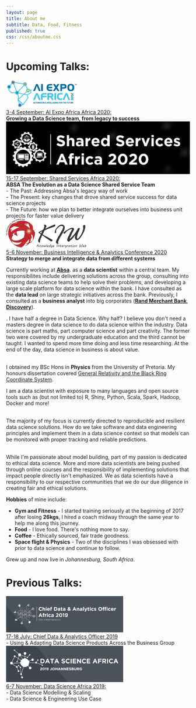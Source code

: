 ```yaml
---
layout: page
title: About me
subtitle: Data, Food, Fitness
published: true
css: /css/aboutme.css
---
```


<h1 class="ui header">Upcoming Talks:</h1>

  <div class="ui divided items">
  <div class="item">
    <div class="ui small image">
      <img src="/img/Conferences/AIExpo2020.png">
    </div>
    <div class="middle aligned content">
      <a href="https://ss-af.coriniumintelligence.com/">3-4 September: AI Expo Africa Africa 2020:</a> <br>
      <b>Growing a Data Science team, from legacy to success </b> <br>
    </div>
  
  </div>
  
  <div class="ui divided items">
  <div class="item">
    <div class="ui small image">
      <img src="/img/Conferences/SSA2020.jpg">
    </div>
    <div class="middle aligned content">
      <a href="http://aiexpoafrica.com/">15-17 September: Shared Services Africa 2020:</a> <br>
      <b>ABSA The Evolution as a Data Science Shared Service Team </b> <br>
	  - The Past: Addressing Absa's legacy way of work <br>
    - The Present: key changes that drove shared service success for data science projects <br>
    - The Future: how we plan to better integrate ourselves into business unit projects for faster value delivery
    </div>
  
  </div>

  <div class="ui divided items">

  <div class="item">
    <div class="ui small image">
      <img src="/img/Conferences/KIW2020.png">
    </div>
    <div class="middle aligned content">
      <a href="https://kiweb.co.za/project-details/business-intelligence-analytics-conference-2020-25-26-june-at-sandton-convention-centre-in-sandton-johannesburg/">5-6 November: Business Intelligence & Analytics Conference 2020</a> <br>
      <b>Strategy to merge and integrate data from different systems </b> <br>
    </div>
  
  </div>

<div class="ui divider"></div>

<p class="about-text">
	<span class="fa fa-briefcase about-icon"></span> Currently working at <a href="https://absa.co.za"><strong>Absa</strong></a>. as a <strong>data scientist</strong> within a central team. My responsibilites include delivering solutions across the group, consulting into existing data science teams to help solve their problems, and developing a large scale platform for data science within the bank. I have consulted as the <strong>data lead</strong> on large strategic initiatives across the bank. Previously, I consulted as a <strong> business analyst</strong> into big corporates (<a href="https://www.rmb.co.za/"><strong>Rand Merchant Bank</strong></a>, <a href="https://www.discovery.co.za/"><strong>Discovery</strong></a>).
</p>

<p class="about-text">
	<span class="fa fa-graduation-cap about-icon"></span>. I have half a degree in Data Science. Why half? I believe you don't need a masters degree in data science to do data science within the industry. Data science is part maths, part computer science and part creativity. The former two were covered by my undergraduate education and the third cannot be taught. I wanted to spend more time doing and less time researching. At the end of the day, data science in business is about value. <br> <br>
  
   I obtained my BSc Hons in <strong>Physics</strong> from the University of Pretoria. My honours dissertation covered <a href="https://drive.google.com/file/d/0B1jvZl9bLwcSUUxjaHVfQWwybTQ/view?usp=sharing">General Relativity and the Black Ring Coordinate System</a>.
</p>

<p class = "about-text">
	<span class = "fa fa-code about-icon"></span> I am a data scientist with exposure to many languages and open source tools such as (but not limited to) R, Shiny, Python, Scala, Spark, Hadoop, Docker and more! <br> <br>

The majority of my focus is currently directed to reproducible and resilient data science solutions. How do we take software and data engineering principles and implement them in a data science context so that models can be monitored with proper tracking and reliable predictions. <br> <br>

While I'm passionate about model building, part of my passion is dedicated to ethical data science. More and more data scientists are being pushed through online courses and the responsibility of implementing solutions that impact people directly isn't emphasized. We as data scientists have a responsibility to our respective communities that we do our due diligence in creating fair and ethical solutions.

</p>

<p class = "about-text">
	<span class = "fa fa-street-view about-icon"></span><strong>Hobbies</strong> of mine include:
	<ul>
		<li><strong>Gym and Fitness</strong> - I started training seriously at the beginning of 2017 after losing <strong>26kgs</strong>, I hired a coach midway through the same year to help me along this journey. </li>
		<li><strong>Food</strong> - I love food. There's nothing more to say.</li>
		<li><strong>Coffee</strong> - Ethically sourced, fair trade goodness.</li>
		<li><strong>Space flight & Physics</strong> - Two of the disciplines I was obsessed with prior to data science and continue to follow.</li>
	</ul>
</p>

<p class = "about-text">
	<span class = "fa fa-home about-icon"></span> Grew up and now live in <i>Johannesburg, South Africa</i>.
</p>

<h1 class="ui header">Previous Talks:</h1>
<div class="ui divided items">
  <div class="item">
    <div class="ui small image">
      <img src="/img/Conferences/CDAO2019.jpg">
    </div>
    <div class="middle aligned content">
      <a href="https://cdao-af.coriniumintelligence.com/"> 17-18 July: Chief Data & Analytics Officer 2019 </a> <br>
	   - Using & Adapting Data Science Products Across the Business Group
    </div>

  </div>

  <div class="ui divided items">
  <div class="item">
    <div class="ui small image">
      <img src="/img/Conferences/DSAfrica2019.jpg">
    </div>
    <div class="middle aligned content">
      <a href="https://datascience-af.coriniumintelligence.com">6-7 November: Data Science Africa 2019: </a> <br>
	  - Data Science Modelling & Scaling <br>
    - Data Science & Engineering Use Case
    </div>
  </div>
